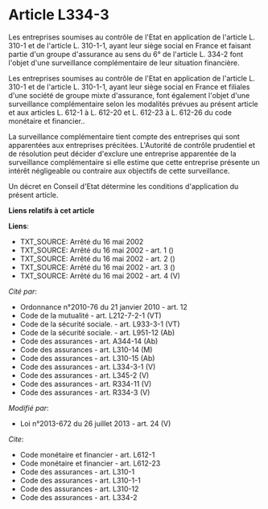 # Article L334-3

Les entreprises soumises au contrôle de l'Etat en application de l'article L. 310-1 et de l'article L. 310-1-1, ayant leur
siège social en France et faisant partie d'un groupe d'assurance au sens du 6° de l'article L. 334-2 font l'objet d'une
surveillance complémentaire de leur situation financière. 

Les entreprises soumises au contrôle de l'Etat en application de l'article L. 310-1 et de l'article L. 310-1-1, ayant leur
siège social en France et filiales d'une société de groupe mixte d'assurance, font également l'objet d'une surveillance
complémentaire selon les modalités prévues au présent article et aux articles L. 612-1 à L. 612-20 et L. 612-23 à L. 612-26
du code monétaire et financier.. 

La surveillance complémentaire tient compte des entreprises qui sont apparentées aux entreprises précitées. L'Autorité de
contrôle prudentiel et de résolution peut décider d'exclure une entreprise apparentée de la surveillance complémentaire si
elle estime que cette entreprise présente un intérêt négligeable ou contraire aux objectifs de cette surveillance. 

Un décret en Conseil d'Etat détermine les conditions d'application du présent article.

**Liens relatifs à cet article**

**Liens**:

  - TXT_SOURCE: Arrêté du 16 mai 2002
  - TXT_SOURCE: Arrêté du 16 mai 2002 - art. 1 ()
  - TXT_SOURCE: Arrêté du 16 mai 2002 - art. 2 ()
  - TXT_SOURCE: Arrêté du 16 mai 2002 - art. 3 ()
  - TXT_SOURCE: Arrêté du 16 mai 2002 - art. 4 (V)

_Cité par_:

  - Ordonnance n°2010-76 du 21 janvier 2010 - art. 12
  - Code de la mutualité - art. L212-7-2-1 (VT)
  - Code de la sécurité sociale. - art. L933-3-1 (VT)
  - Code de la sécurité sociale. - art. L951-12 (Ab)
  - Code des assurances - art. A344-14 (Ab)
  - Code des assurances - art. L310-14 (M)
  - Code des assurances - art. L310-15 (Ab)
  - Code des assurances - art. L334-3-1 (V)
  - Code des assurances - art. L345-2 (V)
  - Code des assurances - art. R334-11 (V)
  - Code des assurances - art. R334-3 (V)

_Modifié par_:

  - Loi n°2013-672 du 26 juillet 2013 - art. 24 (V)

_Cite_:

  - Code monétaire et financier - art. L612-1
  - Code monétaire et financier - art. L612-23
  - Code des assurances - art. L310-1
  - Code des assurances - art. L310-1-1
  - Code des assurances - art. L310-12
  - Code des assurances - art. L334-2
